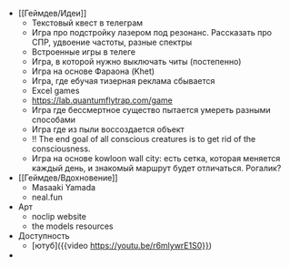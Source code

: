 - [[Геймдев/Идеи]]
	- Текстовый квест в телеграм
	- Игра про подстройку лазером под резонанс. Рассказать про СПР, удвоение частоты, разные спектры
	- Встроенные игры в телеге
	- Игра, в которой нужно выключать читы (постепенно)
	- Игра на основе Фараона (Khet)
	- Игра, где ебучая тизерная реклама сбывается
	- Excel games
	- https://lab.quantumflytrap.com/game
	- Игра где бессмертное существо пытается умереть разными способами
	- Игра где из пыли воссоздается объект
	- !! The end goal of all conscious creatures is to get rid of the consciousness.
	- Игра на основе kowloon wall city: есть сетка, которая меняется каждый день, и знакомый маршрут будет отличаться. Рогалик?
- [[Геймдев/Вдохновение]]
	- Masaaki Yamada
	- neal.fun
- Арт
	- noclip website
	- the models resources
- Доступность
	- [ютуб]({{video https://youtu.be/r6mlywrE1S0}})
-